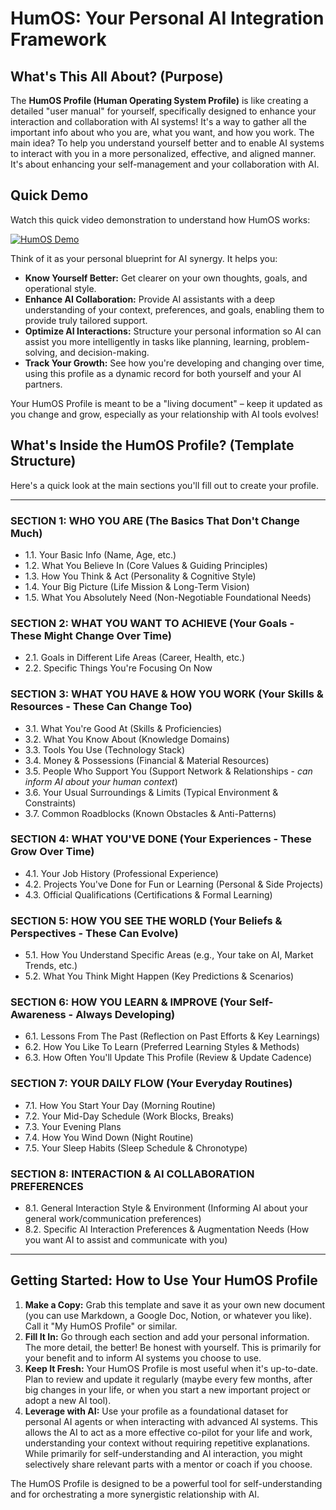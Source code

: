 # HumOS: Your Personal AI Integration Framework

## What's This All About? (Purpose)

The **HumOS Profile (Human Operating System Profile)** is like creating a detailed "user manual" for yourself, specifically designed to enhance your interaction and collaboration with AI systems! It's a way to gather all the important info about who you are, what you want, and how you work.
The main idea? To help you understand yourself better and to enable AI systems to interact with you in a more personalized, effective, and aligned manner. It's about enhancing your self-management and your collaboration with AI.

## Quick Demo
Watch this quick video demonstration to understand how HumOS works:

[![HumOS Demo](https://img.youtube.com/vi/_no23lmF8iQ/0.jpg)](https://youtu.be/_no23lmF8iQ)

Think of it as your personal blueprint for AI synergy. It helps you:

*   **Know Yourself Better:** Get clearer on your own thoughts, goals, and operational style.
*   **Enhance AI Collaboration:** Provide AI assistants with a deep understanding of your context, preferences, and goals, enabling them to provide truly tailored support.
*   **Optimize AI Interactions:** Structure your personal information so AI can assist you more intelligently in tasks like planning, learning, problem-solving, and decision-making.
*   **Track Your Growth:** See how you're developing and changing over time, using this profile as a dynamic record for both yourself and your AI partners.

Your HumOS Profile is meant to be a "living document" – keep it updated as you change and grow, especially as your relationship with AI tools evolves!

## What's Inside the HumOS Profile? (Template Structure)

Here's a quick look at the main sections you'll fill out to create your profile.

---

### **SECTION 1: WHO YOU ARE (The Basics That Don't Change Much)**
*   1.1. Your Basic Info (Name, Age, etc.)
*   1.2. What You Believe In (Core Values & Guiding Principles)
*   1.3. How You Think & Act (Personality & Cognitive Style)
*   1.4. Your Big Picture (Life Mission & Long-Term Vision)
*   1.5. What You Absolutely Need (Non-Negotiable Foundational Needs)

### **SECTION 2: WHAT YOU WANT TO ACHIEVE (Your Goals - These Might Change Over Time)**
*   2.1. Goals in Different Life Areas (Career, Health, etc.)
*   2.2. Specific Things You're Focusing On Now

### **SECTION 3: WHAT YOU HAVE & HOW YOU WORK (Your Skills & Resources - These Can Change Too)**
*   3.1. What You're Good At (Skills & Proficiencies)
*   3.2. What You Know About (Knowledge Domains)
*   3.3. Tools You Use (Technology Stack)
*   3.4. Money & Possessions (Financial & Material Resources)
*   3.5. People Who Support You (Support Network & Relationships - *can inform AI about your human context*)
*   3.6. Your Usual Surroundings & Limits (Typical Environment & Constraints)
*   3.7. Common Roadblocks (Known Obstacles & Anti-Patterns)

### **SECTION 4: WHAT YOU'VE DONE (Your Experiences - These Grow Over Time)**
*   4.1. Your Job History (Professional Experience)
*   4.2. Projects You've Done for Fun or Learning (Personal & Side Projects)
*   4.3. Official Qualifications (Certifications & Formal Learning)

### **SECTION 5: HOW YOU SEE THE WORLD (Your Beliefs & Perspectives - These Can Evolve)**
*   5.1. How You Understand Specific Areas (e.g., Your take on AI, Market Trends, etc.)
*   5.2. What You Think Might Happen (Key Predictions & Scenarios)

### **SECTION 6: HOW YOU LEARN & IMPROVE (Your Self-Awareness - Always Developing)**
*   6.1. Lessons From The Past (Reflection on Past Efforts & Key Learnings)
*   6.2. How You Like To Learn (Preferred Learning Styles & Methods)
*   6.3. How Often You'll Update This Profile (Review & Update Cadence)

### **SECTION 7: YOUR DAILY FLOW (Your Everyday Routines)**
*   7.1. How You Start Your Day (Morning Routine)
*   7.2. Your Mid-Day Schedule (Work Blocks, Breaks)
*   7.3. Your Evening Plans
*   7.4. How You Wind Down (Night Routine)
*   7.5. Your Sleep Habits (Sleep Schedule & Chronotype)

### **SECTION 8: INTERACTION & AI COLLABORATION PREFERENCES**
*   8.1. General Interaction Style & Environment (Informing AI about your general work/communication preferences)
*   8.2. Specific AI Interaction Preferences & Augmentation Needs (How you want AI to assist and communicate with you)

---

## Getting Started: How to Use Your HumOS Profile

1.  **Make a Copy:** Grab this template and save it as your own new document (you can use Markdown, a Google Doc, Notion, or whatever you like). Call it "My HumOS Profile" or similar.
2.  **Fill It In:** Go through each section and add your personal information. The more detail, the better! Be honest with yourself. This is primarily for your benefit and to inform AI systems you choose to use.
3.  **Keep It Fresh:** Your HumOS Profile is most useful when it's up-to-date. Plan to review and update it regularly (maybe every few months, after big changes in your life, or when you start a new important project or adopt a new AI tool).
4.  **Leverage with AI:** Use your profile as a foundational dataset for personal AI agents or when interacting with advanced AI systems. This allows the AI to act as a more effective co-pilot for your life and work, understanding your context without requiring repetitive explanations. While primarily for self-understanding and AI interaction, you might selectively share relevant parts with a mentor or coach if you choose.

The HumOS Profile is designed to be a powerful tool for self-understanding and for orchestrating a more synergistic relationship with AI.